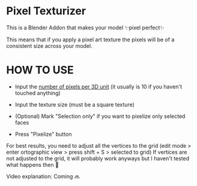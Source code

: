 # Pixel Texturizer

This is a Blender Addon that makes your model ✨pixel perfect✨

This means that if you apply a pixel art texture the pixels will be of a consistent size across your model.

# HOW TO USE

- Input the [number of pixels per 3D unit](https://github.com/RabidTunes/pixeltexturizer/blob/main/FAQ.md) (it usually is 10 if you haven't touched anything)

- Input the texture size (must be a square texture)

- (Optional) Mark "Selection only" if you want to pixelize only selected faces

- Press "Pixelize" button

For best results, you need to adjust all the vertices to the grid (edit mode > enter ortographic view > press shift + S > selected to grid)
If vertices are not adjusted to the grid, it will probably work anyways but I haven't tested what happens then 👀

Video explanation: Coming 🔜
